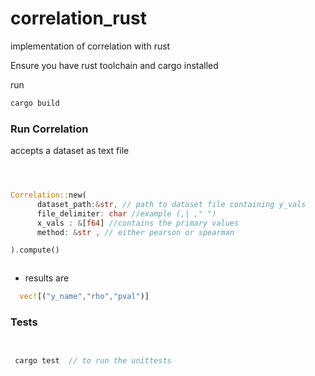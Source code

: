 # correlation_rust
implementation of correlation with rust


Ensure you have rust toolchain  and cargo installed

run 


``` rust
cargo build


```

### Run Correlation

accepts a dataset as text file

``` rust 



Correlation::new(
      dataset_path:&str, // path to dataset file containing y_vals
      file_delimiter: char //example (,| ," ")
      x_vals : &[f64] //contains the primary values
      method: &str , // either pearson or spearman

).compute()



```
- results are 

 ``` rust
   vec![("y_name","rho","pval")]

```


### Tests


``` rust


 cargo test  // to run the unittests


```